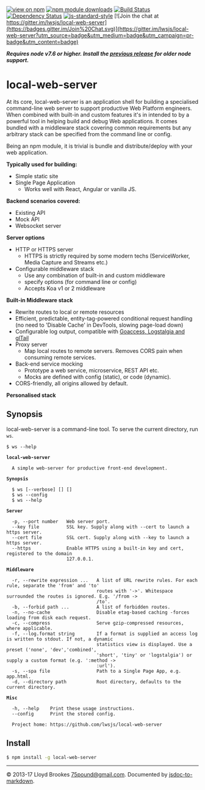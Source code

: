 [![view on npm](http://img.shields.io/npm/v/local-web-server.svg)](https://www.npmjs.org/package/local-web-server)
[![npm module downloads](http://img.shields.io/npm/dt/local-web-server.svg)](https://www.npmjs.org/package/local-web-server)
[![Build Status](https://travis-ci.org/lwsjs/local-web-server.svg?branch=master)](https://travis-ci.org/lwsjs/local-web-server)
[![Dependency Status](https://david-dm.org/lwsjs/local-web-server.svg)](https://david-dm.org/lwsjs/local-web-server)
[![js-standard-style](https://img.shields.io/badge/code%20style-standard-brightgreen.svg)](https://github.com/feross/standard)
[![Join the chat at https://gitter.im/lwsjs/local-web-server](https://badges.gitter.im/Join%20Chat.svg)](https://gitter.im/lwsjs/local-web-server?utm_source=badge&utm_medium=badge&utm_campaign=pr-badge&utm_content=badge)

***Requires node v7.6 or higher. Install the [previous release](https://github.com/lwsjs/local-web-server/tree/prev) for older node support.***

# local-web-server
At its core, local-web-server is an application shell for building a specialised command-line web server to support productive Web Platform engineers. When combined with built-in and custom features it's in intended to by a powerful tool in helping build and debug Web applications. It comes bundled with a middleware stack covering common requirements but any arbitrary stack can be specified from the command line or config.

Being an npm module, it is trivial is bundle and distribute/deploy with your web application.

**Typically used for building:**

* Simple static site
* Single Page Application
  * Works well with React, Angular or vanilla JS.

**Backend scenarios covered:**

* Existing API
* Mock API
* Websocket server

**Server options**

* HTTP or HTTPS server
  * HTTPS is strictly required by some modern techs (ServiceWorker, Media Capture and Streams etc.)
* Configurable middleware stack
  * Use any combination of built-in and custom middleware
  * specify options (for command line or config)
  * Accepts Koa v1 or 2 middleware

**Built-in Middleware stack**

  * Rewrite routes to local or remote resources
  * Efficient, predictable, entity-tag-powered conditional request handling (no need to 'Disable Cache' in DevTools, slowing page-load down)
  * Configurable log output, compatible with [Goaccess, Logstalgia and glTail](https://github.com/lwsjs/local-web-server/blob/master/doc/visualisation.md)
  * Proxy server
    * Map local routes to remote servers. Removes CORS pain when consuming remote services.
  * Back-end service mocking
    * Prototype a web service, microservice, REST API etc.
    * Mocks are defined with config (static), or code (dynamic).
  * CORS-friendly, all origins allowed by default.

**Personalised stack**


## Synopsis
local-web-server is a command-line tool. To serve the current directory, run `ws`.

<pre><code>$ ws --help

<strong>local-web-server</strong>

  A simple web-server for productive front-end development.

<strong>Synopsis</strong>

  $ ws [--verbose] [<server options>] [<middleware options>]
  $ ws --config
  $ ws --help

<strong>Server</strong>

  -p, --port number   Web server port.
  --key file          SSL key. Supply along with --cert to launch a https server.
  --cert file         SSL cert. Supply along with --key to launch a https server.
  --https             Enable HTTPS using a built-in key and cert, registered to the domain
                      127.0.0.1.

<strong>Middleware</strong>

  -r, --rewrite expression ...   A list of URL rewrite rules. For each rule, separate the 'from' and 'to'
                                 routes with '->'. Whitespace surrounded the routes is ignored. E.g. '/from ->
                                 /to'.
  -b, --forbid path ...          A list of forbidden routes.
  -n, --no-cache                 Disable etag-based caching -forces loading from disk each request.
  -c, --compress                 Serve gzip-compressed resources, where applicable.
  -f, --log.format string        If a format is supplied an access log is written to stdout. If not, a dynamic
                                 statistics view is displayed. Use a preset ('none', 'dev','combined',
                                 'short', 'tiny' or 'logstalgia') or supply a custom format (e.g. ':method ->
                                 :url').
  -s, --spa file                 Path to a Single Page App, e.g. app.html.
  -d, --directory path           Root directory, defaults to the current directory.

<strong>Misc</strong>

  -h, --help    Print these usage instructions.
  --config      Print the stored config.

  Project home: https://github.com/lwsjs/local-web-server
</code></pre>


## Install

```sh
$ npm install -g local-web-server
```
* * *

&copy; 2013-17 Lloyd Brookes <75pound@gmail.com>. Documented by [jsdoc-to-markdown](https://github.com/jsdoc2md/jsdoc-to-markdown).
